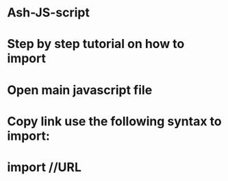 # Ash-JS-script
# Step by step tutorial on how to import
# Open main javascript file
# Copy link use the following syntax to import:
# import //URL

